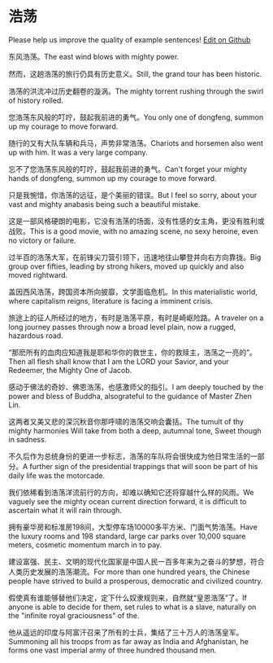 # 浩荡

Please help us improve the quality of example sentences! [Edit on Github](https://github.com/jiyushe/jiyu-example-sentence-source/blob/main/chinese/haodang.md)

<p><span class="chinese">东风浩荡。</span><span class="english">The east wind blows with mighty power.</span></p>

<p><span class="chinese">然而，这趟浩荡的旅行仍具有历史意义。</span><span class="english">Still, the grand tour has been historic.</span></p>

<p><span class="chinese">浩荡的洪流冲过历史翻卷的漩涡。</span><span class="english">The mighty torrent rushing through the swirl of history rolled.</span></p>

<p><span class="chinese">您浩荡东风般的叮咛，鼓起我前进的勇气。</span><span class="english">You only one of dongfeng, summon up my courage to move forward.</span></p>

<p><span class="chinese">随行的又有大队车辆和兵马，声势非常浩荡。</span><span class="english">Chariots and horsemen also went up with him. It was a very large company.</span></p>

<p><span class="chinese">忘不了您浩荡东风般的叮咛，鼓起我前进的勇气。</span><span class="english">Can't forget your mighty hands of dongfeng, summon up my courage to move forward.</span></p>

<p><span class="chinese">只是我惋惜，你浩荡的远征，是个美丽的错误。</span><span class="english">But I feel so sorry, about your vast and mighty anabasis being such a beautiful mistake.</span></p>

<p><span class="chinese">这是一部风格硬朗的电影，它没有浩荡的场面，没有性感的女主角，更没有胜利或战败。</span><span class="english">This is a good movie, with no amazing scene, no sexy heroine, even no victory or failure.</span></p>

<p><span class="chinese">过半百的浩荡大军，在前锋尖刀营引领下，迅速地往山攀登并向右方向靠拢。</span><span class="english">Big group over fifties, leading by strong hikers, moved up quickly and also moved rightward.</span></p>

<p><span class="chinese">盖因西风浩荡，跨国资本所向披靡，文学面临危机。</span><span class="english">In this materialistic world, where capitalism reigns, literature is facing a imminent crisis.</span></p>

<p><span class="chinese">旅途上的征人所经过的地方，有时是浩荡平原，有时是崎岖险路。</span><span class="english">A traveler on a long journey passes through now a broad level plain, now a rugged, hazardous road.</span></p>

<p><span class="chinese">“那麽所有的血肉应知道我是耶和华你的救世主，你的救赎主，浩荡之一亮的”。</span><span class="english">Then all flesh shall know that I am the LORD your Savior, and your Redeemer, the Mighty One of Jacob.</span></p>

<p><span class="chinese">感动于佛法的奇妙、佛恩浩荡，也感激师父的指引。</span><span class="english">I am deeply touched by the power and bless of Buddha, alsograteful to the guidance of Master Zhen Lin.</span></p>

<p><span class="chinese">这两者又美又悲的深沉秋音你那呼啸的浩荡交响会囊括。</span><span class="english">The tumult of thy mighty harmonies Will take from both a deep, autumnal tone, Sweet though in sadness.</span></p>

<p><span class="chinese">不久后作为总统身份的更进一步标志，浩荡的车队将会很快成为他日常生活的一部分。</span><span class="english">A further sign of the presidential trappings that will soon be part of his daily life was the motorcade.</span></p>

<p><span class="chinese">我们依稀看到浩荡洋流前行的方向，却难以确知它还将穿越什么样的风雨。</span><span class="english">We vaguely see the mighty ocean current direction forward, it is difficult to ascertain what it will rain through.</span></p>

<p><span class="chinese">拥有豪华房和标准房198间，大型停车场10000多平方米、门面气势浩荡。</span><span class="english">Have the luxury rooms and 198 standard, large car parks over 10,000 square meters, cosmetic momentum march in to pay.</span></p>

<p><span class="chinese">建设富强、民主、文明的现代化国家是中国人民一百多年来为之奋斗的梦想，符合人类历史发展的浩荡潮流。</span><span class="english">For more than one hundred years, the Chinese people have strived to build a prosperous, democratic and civilized country.</span></p>

<p><span class="chinese">假使真有谁能够替他们决定，定下什么奴隶规则来，自然就“皇恩浩荡”了。</span><span class="english">If anyone is able to decide for them, set rules to what is a slave, naturally on the "infinite royal graciousness" of the.</span></p>

<p><span class="chinese">他从遥远的印度与阿富汗召来了所有的士兵，集结了三十万人的浩荡皇军。</span><span class="english">Summoning all his troops from as far away as India and Afghanistan, he forms one vast imperial army of three hundred thousand men.</span></p>

